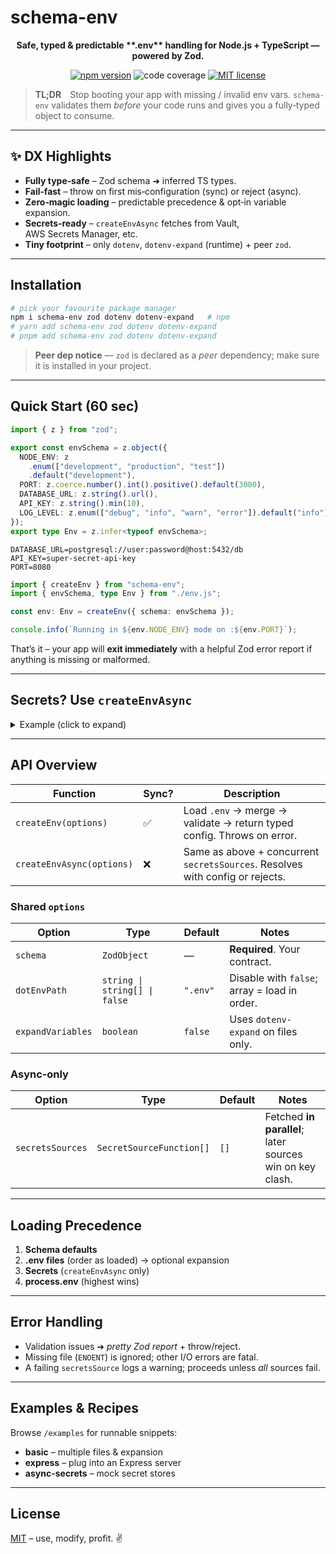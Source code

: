# schema-env

<p align="center"><strong>Safe, typed &amp; predictable **.env** handling for Node.js + TypeScript — powered by Zod.</strong></p>

<p align="center">
  <a href="https://badge.fury.io/js/schema-env"><img src="https://badge.fury.io/js/schema-env.svg" alt="npm version" /></a>
  <img src="https://img.shields.io/badge/coverage-97%25-brightgreen.svg" alt="code coverage" />
  <a href="https://opensource.org/licenses/MIT"><img src="https://img.shields.io/badge/License-MIT-yellow.svg" alt="MIT license" /></a>
</p>

> **TL;DR** Stop booting your app with missing / invalid env vars. `schema-env` validates them _before_ your code runs and gives you a fully‑typed object to consume.

---

## ✨ DX Highlights

- **Fully type‑safe** – Zod schema ➜ inferred TS types.
- **Fail‑fast** – throw on first mis‑configuration (sync) or reject (async).
- **Zero‑magic loading** – predictable precedence &amp; opt‑in variable expansion.
- **Secrets‑ready** – `createEnvAsync` fetches from Vault, AWS Secrets Manager, etc.
- **Tiny footprint** – only `dotenv`, `dotenv-expand` (runtime) + peer `zod`.

---

## Installation

```bash
# pick your favourite package manager
npm i schema-env zod dotenv dotenv-expand   # npm
# yarn add schema-env zod dotenv dotenv-expand
# pnpm add schema-env zod dotenv dotenv-expand
```

> **Peer dep notice** — `zod` is declared as a _peer_ dependency; make sure it is installed in your project.

---

## Quick Start (60 sec)

```ts title="src/env.ts"
import { z } from "zod";

export const envSchema = z.object({
  NODE_ENV: z
    .enum(["development", "production", "test"])
    .default("development"),
  PORT: z.coerce.number().int().positive().default(3000),
  DATABASE_URL: z.string().url(),
  API_KEY: z.string().min(10),
  LOG_LEVEL: z.enum(["debug", "info", "warn", "error"]).default("info"),
});
export type Env = z.infer<typeof envSchema>;
```

```dotenv title=".env"
DATABASE_URL=postgresql://user:password@host:5432/db
API_KEY=super‑secret‑api‑key
PORT=8080
```

```ts title="src/index.ts"
import { createEnv } from "schema-env";
import { envSchema, type Env } from "./env.js";

const env: Env = createEnv({ schema: envSchema });

console.info(`Running in ${env.NODE_ENV} mode on :${env.PORT}`);
```

That’s it – your app will **exit immediately** with a helpful Zod error report if anything is missing or malformed.

---

## Secrets? Use `createEnvAsync`

<details>
<summary>Example (click to expand)</summary>

```ts
import { createEnvAsync, SecretSourceFunction } from "schema-env";
import { z } from "zod";

const schema = z.object({
  DB_PASSWORD: z.string(),
  STRIPE_KEY: z.string().startsWith("sk_"),
});

const fromAws: SecretSourceFunction = async () => ({ DB_PASSWORD: "aws‑pwd" });
const fromVault: SecretSourceFunction = async () => ({
  STRIPE_KEY: "sk_test_123",
});

(async () => {
  const env = await createEnvAsync({
    schema,
    secretsSources: [fromAws, fromVault],
  });
  console.log(env);
})();
```

</details>

---

## API Overview

| Function                  | Sync? | Description                                                                   |
| ------------------------- | ----- | ----------------------------------------------------------------------------- |
| `createEnv(options)`      | ✅    | Load `.env` → merge → validate → return typed config. Throws on error.        |
| `createEnvAsync(options)` | ❌    | Same as above + concurrent `secretsSources`. Resolves with config or rejects. |

### Shared `options`

| Option            | Type                          | Default  | Notes                                        |
| ----------------- | ----------------------------- | -------- | -------------------------------------------- |
| `schema`          | `ZodObject`                   | —        | **Required**. Your contract.                 |
| `dotEnvPath`      | `string \| string[] \| false` | `".env"` | Disable with `false`; array = load in order. |
| `expandVariables` | `boolean`                     | `false`  | Uses `dotenv-expand` on files only.          |

### Async‑only

| Option           | Type                     | Default | Notes                                                    |
| ---------------- | ------------------------ | ------- | -------------------------------------------------------- |
| `secretsSources` | `SecretSourceFunction[]` | `[]`    | Fetched **in parallel**; later sources win on key clash. |

---

## Loading Precedence

1. **Schema defaults**
2. **.env files** (order as loaded) → optional expansion
3. **Secrets** (`createEnvAsync` only)
4. **process.env** (highest wins)

---

## Error Handling

- Validation issues ➜ _pretty Zod report_ + throw/reject.
- Missing file (`ENOENT`) is ignored; other I/O errors are fatal.
- A failing `secretsSource` logs a warning; proceeds unless _all_ sources fail.

---

## Examples & Recipes

Browse `/examples` for runnable snippets:

- **basic** – multiple files &amp; expansion
- **express** – plug into an Express server
- **async-secrets** – mock secret stores

---

## License

[MIT](https://opensource.org/licenses/MIT) – use, modify, profit. ✌️
